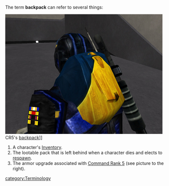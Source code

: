 The term **backpack** can refer to several things:

![](images/NCBackpack2.jpg "fig:NCBackpack2.jpg") CR5's
[backpack](backpack.md "wikilink")\]\]

1.  A character's [Inventory](Inventory.md "wikilink").
2.  The lootable pack that is left behind when a character dies and
    elects to [respawn](respawn.md "wikilink").
3.  The armor upgrade associated with [Command Rank
    5](Command_Rank.md#Command_Rank_5_CR5 "wikilink") (see picture to the
    right).

[category:Terminology](category:Terminology.md "wikilink")
